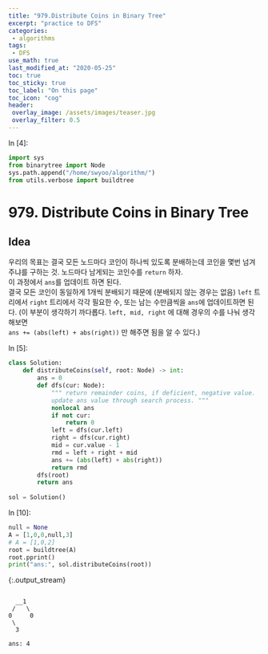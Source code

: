```yaml
---
title: "979.Distribute Coins in Binary Tree"
excerpt: "practice to DFS"
categories:
 - algorithms
tags:
 - DFS
use_math: true
last_modified_at: "2020-05-25"
toc: true
toc_sticky: true
toc_label: "On this page"
toc_icon: "cog"
header:
 overlay_image: /assets/images/teaser.jpg
 overlay_filter: 0.5
---
```


<div class="prompt input_prompt">
In&nbsp;[4]:
</div>

<div class="input_area" markdown="1">

```python
import sys
from binarytree import Node
sys.path.append("/home/swyoo/algorithm/")
from utils.verbose import buildtree
```

</div>

# 979. Distribute Coins in Binary Tree

## Idea
우리의 목표는 결국 모든 노드마다 코인이 하나씩 있도록 분배하는데 코인을 몇번 넘겨주냐를 구하는 것.
노드마다 남게되는 코인수를 `return` 하자. <br>
이 과정에서 `ans`를 업데이트 하면 된다. <br>
결국 모든 코인이 동일하게 1개씩 분배되기 때문에 (분배되지 않는 경우는 없음)
`left` 트리에서 `right` 트리에서 각각 필요한 수, 또는 남는 수만큼씩을 `ans`에 업데이트하면 된다. 
(이 부분이 생각하기 까다롭다. `left, mid, right` 에 대해 경우의 수를 나눠 생각해보면 <br>
`ans += (abs(left) + abs(right))` 만 해주면 됨을 알 수 있다.)


<div class="prompt input_prompt">
In&nbsp;[5]:
</div>

<div class="input_area" markdown="1">

```python
class Solution:
    def distributeCoins(self, root: Node) -> int:
        ans = 0
        def dfs(cur: Node):
            """ return remainder coins, if deficient, negative value.
            update ans value through search process. """
            nonlocal ans
            if not cur:
                return 0
            left = dfs(cur.left)
            right = dfs(cur.right)
            mid = cur.value - 1
            rmd = left + right + mid
            ans += (abs(left) + abs(right))
            return rmd
        dfs(root)
        return ans
    
sol = Solution()
```

</div>

<div class="prompt input_prompt">
In&nbsp;[10]:
</div>

<div class="input_area" markdown="1">

```python
null = None
A = [1,0,0,null,3]
# A = [1,0,2]
root = buildtree(A)
root.pprint()
print("ans:", sol.distributeCoins(root))
```

</div>

{:.output_stream}

```

  __1
 /   \
0     0
 \
  3

ans: 4

```
